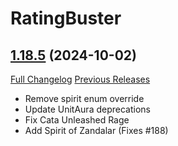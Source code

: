 # RatingBuster

## [1.18.5](https://github.com/raethkcj/RatingBuster/tree/1.18.5) (2024-10-02)
[Full Changelog](https://github.com/raethkcj/RatingBuster/compare/1.18.4...1.18.5) [Previous Releases](https://github.com/raethkcj/RatingBuster/releases)

- Remove spirit enum override  
- Update UnitAura deprecations  
- Fix Cata Unleashed Rage  
- Add Spirit of Zandalar (Fixes #188)  
